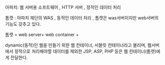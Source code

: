 아파치: 웹 서버용 소프트웨어 , HTTP 서버 , 정적인 데이터 처리 

톰캣 : 아파치 재단의 WAS , 동적인 데이터 처리 , 톰캣은 was서버이지만 web서버의 기능도 갖추고 있다. 

톰캣 = web server+ web container + 



dynamic(동적)인 웹을 만들기 위한 웹 컨테이너, 서블릿 컨테이너라고 불리며, 웹서버에서 정적으로 처리해야할 데이터를 제외한 JSP, ASP, PHP 등은 웹 컨테이너(톰캣)에게 전달한다.

